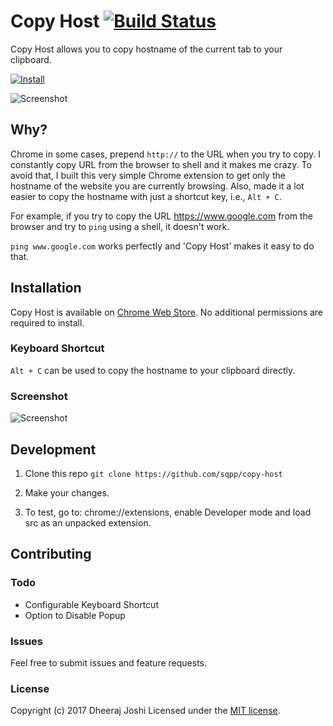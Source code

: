 # Copy Host [![Build Status](https://travis-ci.org/djadmin/copy-host.svg?branch=master)](https://travis-ci.org/djadmin/copy-host)

Copy Host allows you to copy hostname of the current tab to your clipboard.

[![Install](/screenshots/store_badge.png)](https://chrome.google.com/webstore/detail/copy-host/bnimbjbohdeakocjbldadiggnlmlgmie)

![Screenshot](/screenshots/shot.png)

## Why?

Chrome in some cases, prepend ```http://``` to the URL when you try to copy. I constantly copy URL from the browser to shell and it makes me crazy. 
To avoid that, I built this very simple Chrome extension to get only the hostname of the website you are currently browsing. Also, made it a lot easier to copy the hostname with just a shortcut key, i.e., `Alt + C`.

For example, if you try to copy the URL https://www.google.com from the browser and try to ```ping``` using a shell, it doesn't work.

```ping www.google.com``` works perfectly and 'Copy Host' makes it easy to do that.

## Installation

Copy Host is available on [Chrome Web Store](https://chrome.google.com/webstore/detail/copy-host/bnimbjbohdeakocjbldadiggnlmlgmie). No additional permissions are required to install.

### Keyboard Shortcut

```Alt + C``` can be used to copy the hostname to your clipboard directly.

### Screenshot
![Screenshot](/screenshots/fullshot.png)

## Development

1. Clone this repo 
```git clone https://github.com/sqpp/copy-host```

2. Make your changes.

3. To test, go to: chrome://extensions, enable Developer mode and load src as an unpacked extension.

## Contributing

### Todo

* Configurable Keyboard Shortcut
* Option to Disable Popup 

### Issues

Feel free to submit issues and feature requests.

### License

Copyright (c) 2017 Dheeraj Joshi
Licensed under the [MIT license](http://opensource.org/licenses/MIT).

